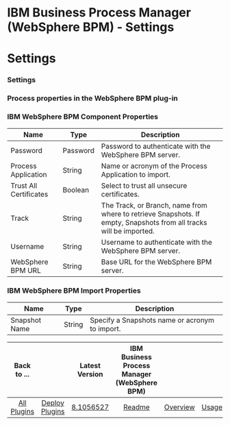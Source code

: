 
IBM Business Process Manager (WebSphere BPM) - Settings
=======================================================

# Settings



### Settings




 



### Process properties in the WebSphere BPM plug-in


### IBM WebSphere BPM Component Properties




| Name | Type | Description |
| --- | --- | --- |
| Password | Password | Password to authenticate with the WebSphere BPM server. |
| Process Application | String | Name or acronym of the Process Application to import. |
| Trust All Certificates | Boolean | Select to trust all unsecure certificates. |
| Track | String | The Track, or Branch, name from where to retrieve Snapshots. If empty, Snapshots from all tracks will be imported. |
| Username | String | Username to authenticate with the WebSphere BPM server. |
| WebSphere BPM URL | String | Base URL for the WebSphere BPM server. |


### IBM WebSphere BPM Import Properties




| Name | Type | Description |
| --- | --- | --- |
| Snapshot Name | String | Specify a Snapshots name or acronym to import. |





|Back to ...||Latest Version|IBM Business Process Manager (WebSphere BPM) ||||
| :---: | :---: | :---: | :---: | :---: | :---: | :---: |
|[All Plugins](../../index.md)|[Deploy Plugins](../README.md)|[8.1056527](https://raw.githubusercontent.com/UrbanCode/IBM-UCD-PLUGINS/main/files/WebSphereBPMSourceConfig/WebSphereBPMSourceConfig-8.1056527.zip)|[Readme](README.md)|[Overview](overview.md)|[Usage](usage.md)|[Downloads](downloads.md)|

